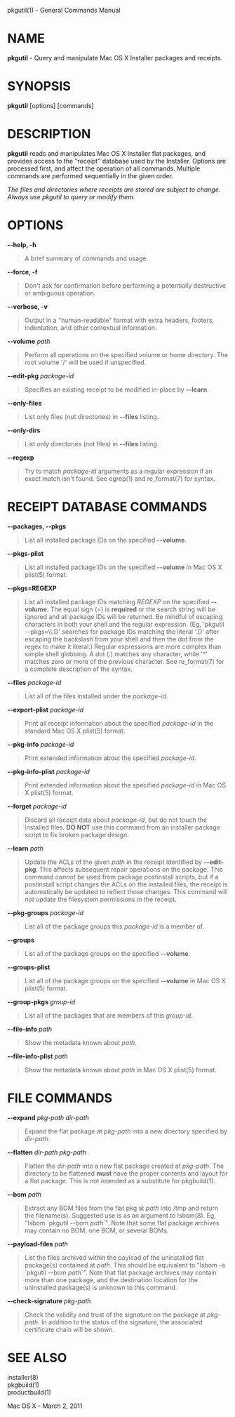 pkgutil(1) - General Commands Manual

# NAME

**pkgutil** - Query and manipulate Mac OS X Installer packages and receipts.

# SYNOPSIS

**pkgutil**
\[options]
\[commands]

# DESCRIPTION

**pkgutil**
reads and manipulates Mac OS X Installer flat packages, and provides access to the
"receipt"
database used by the Installer. Options are processed first, and affect the operation of
all commands. Multiple commands are performed sequentially in the given order.

*The files and directories where receipts are stored are subject to change. Always use pkgutil to query or modify them.*

# OPTIONS

**--help, -h**

> A brief summary of commands and usage.

**--force, -f**

> Don't ask for confirmation before performing a potentially destructive or ambiguous operation.

**--verbose, -v**

> Output in a "human-readable" format with extra headers, footers, indentation,
> and other contextual information.

**--volume** *path*

> Perform all operations on the specified volume or home directory.
> The root volume '/' will be used if unspecified.

**--edit-pkg** *package-id*

> Specifies an existing receipt to be modified in-place by
> **--learn**.

**--only-files**

> List only files (not directories) in
> **--files**
> listing.

**--only-dirs**

> List only directories (not files) in
> **--files**
> listing.

**--regexp**

> Try to match *package-id* arguments as a regular expression if an exact match isn't found. See
> egrep(1)
> and
> re\_format(7)
> for syntax.

# RECEIPT DATABASE COMMANDS

**--packages, --pkgs**

> List all installed package IDs on the specified
> **--volume**.

**--pkgs-plist**

> List all installed package IDs on the specified
> **--volume**
> in Mac OS X
> plist(5)
> format.

**--pkgs=REGEXP**

> List all installed package IDs matching
> *REGEXP*
> on the specified
> **--volume**.
> The equal sign (=) is **required** or the search string will be ignored and all package IDs will be returned.
> Be mindful of escaping characters in both your shell and the regular expression.
> (Eg, 'pkgutil --pkgs=&#92;&#92;.D' searches for package IDs matching the literal '.D' after escaping the backslash
> from your shell and then the dot from the regex to make it literal.) Regular expressions are more
> complex than simple shell globbing. A dot (.) matches any character, while '\*' matches zero or more of the previous
> character. See
> re\_format(7)
> for a complete description of the syntax.

**--files** *package-id*

> List all of the files installed under the *package-id*.

**--export-plist** *package-id*

> Print all receipt information about the specified *package-id* in the standard Mac OS X
> plist(5)
> format.

**--pkg-info** *package-id*

> Print extended information about the specified *package-id*.

**--pkg-info-plist** *package-id*

> Print extended information about the specified *package-id* in Mac OS X
> plist(5)
> format.

**--forget** *package-id*

> Discard all receipt data about *package-id*, but do not touch the installed files.
> **DO NOT** use this command from an installer package script to fix broken package design.

**--learn** *path*

> Update the ACLs of the given
> *path*
> in the receipt identified by
> **--edit-pkg**.
> This affects subsequent repair operations on the package. This command
> *cannot*
> be used from package postinstall scripts, but if a postinstall script changes the ACLs
> on the installed files, the receipt is automatically be updated to reflect those changes.
> This command will
> *not*
> update the filesystem permissions in the receipt.

**--pkg-groups** *package-id*

> List all of the package groups this *package-id* is a member of.

**--groups**

> List all of the package groups on the specified
> **--volume**.

**--groups-plist**

> List all of the package groups on the specified
> **--volume**
> in Mac OS X
> plist(5)
> format.

**--group-pkgs** *group-id*

> List all of the packages that are members of this *group-id*.

**--file-info** *path*

> Show the metadata known about *path*.

**--file-info-plist** *path*

> Show the metadata known about *path* in Mac OS X
> plist(5)
> format.

# FILE COMMANDS

**--expand** *pkg-path dir-path*

> Expand the flat package at
> *pkg-path*
> into a new directory specified by
> *dir-path*.

**--flatten** *dir-path pkg-path*

> Flatten the
> *dir-path*
> into a new flat package created at
> *pkg-path*.
> The directory to be flattened **must** have the proper contents and layout for a flat package.
> This is not intended as a substitute for
> pkgbuild(1).

**--bom** *path*

> Extract any BOM files from the flat pkg at *path* into /tmp and return the filename(s).
> Suggested use is as an argument to
> lsbom(8).
> Eg, "lsbom \`pkgutil --bom *path*\`". Note that some flat package archives
> may contain no BOM, one BOM, or several BOMs.

**--payload-files** *path*

> List the files archived within the payload of the uninstalled flat package(s) contained at *path*.
> This should be equivalent to "lsbom -s \`pkgutil --bom *path*\`". Note that flat package
> archives may contain more than one package, and the destination location for the uninstalled package(s)
> is unknown to this command.

**--check-signature** *pkg-path*

> Check the validity and trust of the signature on the package at
> *pkg-path*.
> In addition to the status of the signature, the associated certificate chain will be shown.

# SEE ALSO

installer(8)  
pkgbuild(1)  
productbuild(1)

Mac OS X - March 2, 2011
